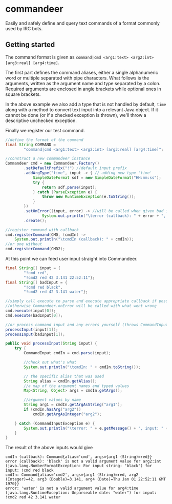 commandeer
==========

Easily and safely define and query text commands of a format commonly used by IRC bots.

Getting started
---------------

The command format is given as `command|cmd <arg1:text> <arg2:int> [arg3:real] [arg4:time]`.

The first part defines the command aliases, either a single alphanumeric word
or multiple separated with pipe characters. What follows is the arguments, written
as the argument name and type separated by a colon. Required arguments
are enclosed in angle brackets while optional ones in square brackets.

In the above example we also add a type that is not handled by default, `time` along with
a method to convert text input into a relevant Java object. If it cannot be done (or if a
checked exception is thrown), we'll throw a descriptive unchecked exception.
 
Finally we register our test command.
 
```Java
//define the format of the command
final String COMMAND =
        "command|cmd <arg1:text> <arg2:int> [arg3:real] [arg4:time]";

//construct a new commandeer instance
Commandeer cmd = new Commandeer.Factory()
        .setDefaultPrefix("!") //default input prefix
        .addArgType("time", input -> { // adding new type 'time'
            SimpleDateFormat sdf = new SimpleDateFormat("HH:mm:ss");
            try {
                return sdf.parse(input);
            } catch (ParseException e) {
                throw new RuntimeException(e.toString());
            }
        })
        .setOnError((input, error) -> //will be called when given bad input
                System.out.println("\terror (callback): " + error + ", input: " + input))
        .create();

//register command with callback
cmd.registerCommand(CMD, (cmdIn) ->
    System.out.println("\tcmdIn (callback): " + cmdIn));
//or one without
cmd.registerCommand(CMD2);
```

At this point we can feed user input straight into Commandeer.

```Java
final String[] input = {
        "!cmd red",
        "!cmd2 red 42 3.141 22:52:11"};
final String[] badInput = {
        "!cmd red black",
        "!cmd2 red 42 3.141 water"};

//simply call execute to parse and execute appropriate callback if possible
//otherwise Commandeer.onError will be called with what went wrong
cmd.execute(input[0]);
cmd.execute(badInput[0]);

//or process command input and any errors yourself (throws CommandInputException)
processInput(input[1]);
processInput(badInput[1]);
```

```Java
public void processInput(String input) {
    try {
        CommandInput cmdIn = cmd.parse(input);

        //check out what's what
        System.out.println("\tcmdIn: " + cmdIn.toString());

        // the specific alias that was used
        String alias = cmdIn.getAlias();
        //a map of the argument names and typed values
        Map<String, Object> args = cmdIn.getArgs();

        //argument values by name
        String arg1 = cmdIn.getArgAsString("arg1");
        if (cmdIn.hasArg("arg2"))
            cmdIn.getArgAsInteger("arg2");

    } catch (CommandInputException e) {
        System.out.println("\terror: " + e.getMessage() + ", input: " + input);
    }
}
```

The result of the above inputs would give
```
cmdIn (callback): Command{alias='cmd', args={arg1 (String)=red}}
error (callback): 'black' is not a valid argument value for arg2:int (java.lang.NumberFormatException: For input string: "black") for input: !cmd red black
cmdIn: Command{alias='cmd2', args={arg1 (String)=red, arg2 (Integer)=42, arg3 (Double)=3.141, arg4 (Date)=Thu Jan 01 22:52:11 GMT 1970}}
error: 'water' is not a valid argument value for arg4:time (java.lang.RuntimeException: Unparseable date: "water") for input: !cmd2 red 42 3.141 water
```